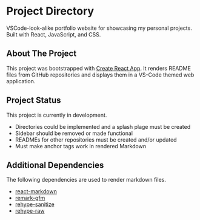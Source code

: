 # Project Directory
VSCode-look-alike portfolio website for showcasing my personal projects. Built with React, JavaScript, and CSS.

## About The Project
This project was bootstrapped with [Create React App](https://github.com/facebook/create-react-app). It renders README files from GitHub repositories and displays them in a VS-Code themed web application.

## Project Status
This project is currently in development.
- Directories could be implemented and a splash plage must be created
- Sidebar should be removed or made functional
- READMEs for other repositories must be created and/or updated
- Must make anchor tags work in rendered Markdown

## Additional Dependencies
The following dependencies are used to render markdown files.
- [react-markdown](https://github.com/remarkjs/react-markdown)
- [remark-gfm](https://github.com/remarkjs/remark-gfm)
- [rehype-sanitize](https://github.com/rehypejs/rehype-sanitize)
- [rehype-raw](https://github.com/rehypejs/rehype-raw)